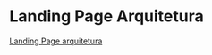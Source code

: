 # Landing Page Arquitetura
[Landing Page arquitetura](https://landing-page-arquitetura-vrg.netlify.app)
